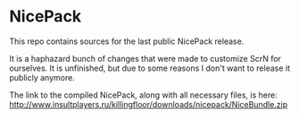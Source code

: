 # NicePack

This repo contains sources for the last public NicePack release.

It is a haphazard bunch of changes that were made to customize ScrN for ourselves. It is unfinished, but due to some reasons I don't want to release it publicly anymore.

The link to the compiled NicePack, along with all necessary files, is here: <http://www.insultplayers.ru/killingfloor/downloads/nicepack/NiceBundle.zip>
